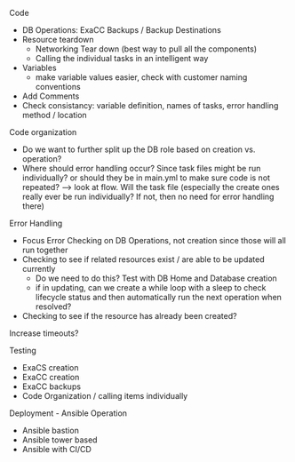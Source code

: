 
Code
- DB Operations: ExaCC Backups / Backup Destinations
- Resource teardown
    - Networking Tear down (best way to pull all the components)
    - Calling the individual tasks in an intelligent way
- Variables
    - make variable values easier, check with customer naming conventions
- Add Comments
- Check consistancy: variable definition, names of tasks, error handling method / location

Code organization
- Do we want to further split up the DB role based on creation vs. operation?
- Where should error handling occur? Since task files might be run individually? or should they be in main.yml to make sure code is not repeated? --> look at flow. Will the task file (especially the create ones really ever be run individually? If not, then no need for error handling there)

Error Handling
- Focus Error Checking on DB Operations, not creation since those will all run together
- Checking to see if related resources exist / are able to be updated currently 
    - Do we need to do this? Test with DB Home and Database creation
    - if in updating, can we create a while loop with a sleep to check lifecycle status and then automatically run the next 
    operation when resolved?
- Checking to see if the resource has already been created?

Increase timeouts?

Testing
- ExaCS creation
- ExaCC creation
- ExaCC backups
- Code Organization / calling items individually 

Deployment - Ansible Operation 
- Ansible bastion
- Ansible tower based
- Ansible with CI/CD


